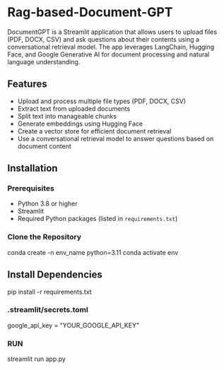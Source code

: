 # Rag-based-Document-GPT


DocumentGPT is a Streamlit application that allows users to upload files (PDF, DOCX, CSV) and ask questions about their contents using a conversational retrieval model. The app leverages LangChain, Hugging Face, and Google Generative AI for document processing and natural language understanding.

## Features

- Upload and process multiple file types (PDF, DOCX, CSV)
- Extract text from uploaded documents
- Split text into manageable chunks
- Generate embeddings using Hugging Face
- Create a vector store for efficient document retrieval
- Use a conversational retrieval model to answer questions based on document content

## Installation

### Prerequisites

- Python 3.8 or higher
- Streamlit
- Required Python packages (listed in `requirements.txt`)

### Clone the Repository


conda create -n env_name python=3.11
conda activate env

## Install Dependencies
pip install -r requirements.txt

### .streamlit/secrets.toml
google_api_key = "YOUR_GOOGLE_API_KEY"

### RUN
streamlit run app.py


